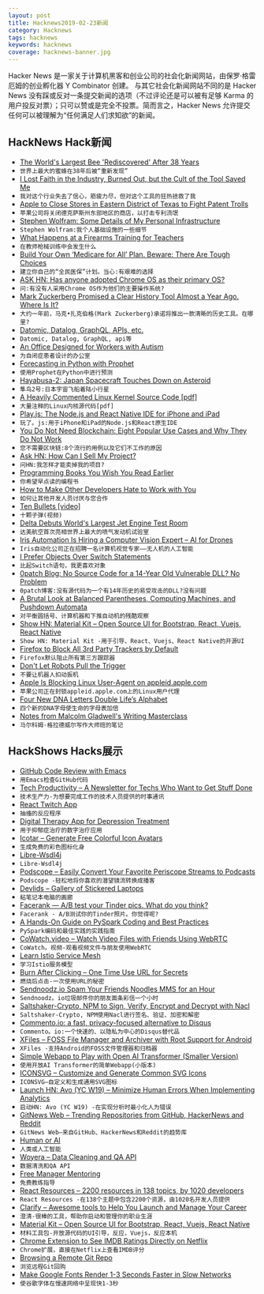 ```yaml
---
layout: post
title: Hacknews2019-02-23新闻
category: Hacknews
tags: hacknews
keywords: hacknews
coverage: hacknews-banner.jpg
---
```


Hacker News 是一家关于计算机黑客和创业公司的社会化新闻网站，由保罗·格雷厄姆的创业孵化器 Y Combinator 创建。
与其它社会化新闻网站不同的是 Hacker News 没有踩或反对一条提交新闻的选项（不过评论还是可以被有足够 Karma 的用户投反对票）；只可以赞或是完全不投票。简而言之，Hacker News 允许提交任何可以被理解为“任何满足人们求知欲”的新闻。

## HackNews Hack新闻


- [The World&#39;s Largest Bee &#39;Rediscovered&#39; After 38 Years](http://www.nhm.ac.uk/discover/news/2019/february/the-worlds-largest-bee-rediscovered-after-38-years.html)
- `世界上最大的蜜蜂在38年后被“重新发现”`
- [I Lost Faith in the Industry, Burned Out, but the Cult of the Tool Saved Me](https://habr.com/en/post/440914/)
- `我对这个行业失去了信心，筋疲力尽，但对这个工具的狂热拯救了我`
- [Apple to Close Stores in Eastern District of Texas to Fight Patent Trolls](https://www.macrumors.com/2019/02/22/apple-closing-stores-in-eastern-district-texas/)
- `苹果公司将关闭德克萨斯州东部地区的商店，以打击专利流氓`
- [Stephen Wolfram: Some Details of My Personal Infrastructure](https://blog.stephenwolfram.com/2019/02/seeking-the-productive-life-some-details-of-my-personal-infrastructure/)
- `Stephen Wolfram:我个人基础设施的一些细节`
- [What Happens at a Firearms Training for Teachers](http://bostonreview.net/politics-education-opportunity/thomas-baxter-teachers-guns)
- `在教师枪械训练中会发生什么`
- [Build Your Own ‘Medicare for All’ Plan. Beware: There Are Tough Choices](https://www.nytimes.com/interactive/2019/02/21/upshot/up-medicareforall.html)
- `建立你自己的“全民医保”计划。当心:有艰难的选择`
- [ASK HN: Has anyone adopted Chrome OS as their primary OS?](item?id=19225793)
- `问:有没有人采用Chrome OS作为他们的主要操作系统?`
- [Mark Zuckerberg Promised a Clear History Tool Almost a Year Ago. Where Is It?](https://www.buzzfeednews.com/article/ryanmac/facebook-privacy-optics-clear-history-zuckerberg)
- `大约一年前，马克•扎克伯格(Mark Zuckerberg)承诺将推出一款清晰的历史工具。在哪里?`
- [Datomic, Datalog, GraphQL, APIs, etc.](http://tank.hyperfiddle.com/:dustingetz!timothy-baldridge-datomic-datalog/)
- `Datomic, Datalog, GraphQL, api等`
- [An Office Designed for Workers with Autism](https://www.nytimes.com/interactive/2019/02/21/magazine/autism-office-design.html)
- `为自闭症患者设计的办公室`
- [Forecasting in Python with Prophet](https://mode.com/example-gallery/forecasting_prophet_python_cookbook/)
- `使用Prophet在Python中进行预测`
- [Hayabusa-2: Japan Spacecraft Touches Down on Asteroid](https://www.bbc.co.uk/news/science-environment-47293317)
- `隼鸟2号:日本宇宙飞船着陆小行星`
- [A Heavily Commented Linux Kernel Source Code [pdf]](http://www.oldlinux.org/download/ECLK-5.0-WithCover.pdf)
- `大量注释的Linux内核源代码[pdf]`
- [Play.js: The Node.js and React Native IDE for iPhone and iPad](https://playdotjs.com/)
- `玩了。js:用于iPhone和iPad的Node.js和React原生IDE`
- [You Do Not Need Blockchain: Eight Popular Use Cases and Why They Do Not Work](https://blog.smartdec.net/you-do-not-need-blockchain-eight-popular-use-cases-and-why-they-do-not-work-f2ecc6cc2129)
- `您不需要区块链:8个流行的用例以及它们不工作的原因`
- [Ask HN: How Can I Sell My Project?](item?id=19224866)
- `问HN:我怎样才能卖掉我的项目?`
- [Programming Books You Wish You Read Earlier](https://zeroequalsfalse.press/posts/programming-books-you-wish-you-read-earlier/)
- `你希望早点读的编程书`
- [How to Make Other Developers Hate to Work with You](https://anaxi.com/blog/2019/02/20/how-to-make-other-developers-hate-to-work-with-you/)
- `如何让其他开发人员讨厌与您合作`
- [Ten Bullets [video]](https://www.youtube.com/watch?v=49p1JVLHUos&amp;t=68s)
- `十颗子弹(视频)`
- [Delta Debuts World&#39;s Largest Jet Engine Test Room](https://edition.cnn.com/travel/article/delta-air-lines-worlds-largest-jet-engine-test-cell/index.html)
- `达美航空首次亮相世界上最大的喷气发动机试验室`
- [Iris Automation Is Hiring a Computer Vision Expert – AI for Drones](http://www.irisonboard.com/careers/)
- `Iris自动化公司正在招聘一名计算机视觉专家——无人机的人工智能`
- [I Prefer Objects Over Switch Statements](https://enmascript.com/articles/2018/10/22/why-I-prefer-objects-over-switch-statements)
- `比起Switch语句，我更喜欢对象`
- [0patch Blog: No Source Code for a 14-Year Old Vulnerable DLL? No Problem](https://blog.0patch.com/2019/02/no-source-code-for-14-year-old.html)
- `0patch博客:没有源代码为一个有14年历史的易受攻击的DLL?没有问题`
- [A Brutal Look at Balanced Parentheses, Computing Machines, and Pushdown Automata](http://raganwald.com/2019/02/14/i-love-programming-and-programmers.html)
- `对平衡圆括号、计算机器和下推自动机的残酷观察`
- [Show HN: Material Kit – Open Source UI for Bootstrap, React, Vuejs, React Native](https://github.com/creativetimofficial/material-kit)
- `Show HN: Material Kit -用于引导、React、Vuejs、React Native的开源UI`
- [Firefox to Block All 3rd Party Trackers by Default](https://twitter.com/jensimmons/status/1098335173089873920)
- `Firefox默认阻止所有第三方跟踪器`
- [Don&#39;t Let Robots Pull the Trigger](https://www.scientificamerican.com/article/dont-let-robots-pull-the-trigger/)
- `不要让机器人扣动扳机`
- [Apple Is Blocking Linux User-Agent on appleid.apple.com](https://fosstodon.org/@alexbuzzbee/101633318704187857)
- `苹果公司正在封锁appleid.apple.com上的Linux用户代理`
- [Four New DNA Letters Double Life’s Alphabet](https://www.nature.com/articles/d41586-019-00650-8)
- `四个新的DNA字母使生命的字母表加倍`
- [Notes from Malcolm Gladwell&#39;s Writing Masterclass](https://taimur.me/posts/notes-from-malcolm-gladwell-s-writing-masterclass-part-1)
- `马尔科姆·格拉德威尔写作大师班的笔记`


## HackShows Hacks展示

- [ GitHub Code Review with Emacs](https://blog.laurentcharignon.com/post/code-review-in-emacs/)
- `用Emacs检查GitHub代码`
- [ Tech Productivity – A Newsletter for Techs Who Want to Get Stuff Done](https://techproductivity.co/)
- `技术生产力-为想要完成工作的技术人员提供的时事通讯`
- [ React Twitch App](https://buralog.github.io/react-twitch-app/)
- `抽搐的反应程序`
- [ Digital Therapy App for Depression Treatment](https://flowneuroscience.com/wp2/app/)
- `用于抑郁症治疗的数字治疗应用`
- [ Icotar – Generate Free Colorful Icon Avatars](https://icotar.com)
- `生成免费的彩色图标化身`
- [ Libre-Wsdl4j](https://github.com/librewsdl4j/libre-wsdl4j)
- `Libre-Wsdl4j`
- [ Podscope – Easily Convert Your Favorite Periscope Streams to Podcasts](https://podscope.beta-neil.com)
- `Podscope -轻松地将你喜欢的潜望镜流转换成播客`
- [ Devlids – Gallery of Stickered Laptops](https://devlids.com)
- `粘笔记本电脑的画廊`
- [ Facerank — A/B test your Tinder pics. What do you think?](https://facerank.app)
- `Facerank - A/B测试你的Tinder照片。你觉得呢?`
- [ A Hands-On Guide on PySpark Coding and Best Practices](https://github.com/ericxiao251/spark-syntax)
- `PySpark编码和最佳实践的实践指南`
- [ CoWatch.video – Watch Video Files with Friends Using WebRTC](https://cowatch.video/?r=hn)
- `CoWatch。视频-观看视频文件与朋友使用WebRTC`
- [ Learn Istio Service Mesh](https://learnistio.com)
- `学习Istio服务模型`
- [ Burn After Clicking – One Time Use URL for Secrets](https://github.com/poblahblahblah/burn-after-clicking/)
- `燃烧后点击-一次使用URL的秘密`
- [ Sendnoodz.io Spam Your Friends Noodles MMS for an Hour](https://sendnoodz.io)
- `Sendnoodz。io垃圾邮件你的朋友面条彩信一个小时`
- [ Saltshaker-Crypto, NPM to Sign, Verify, Encrypt and Decrypt with Nacl](https://www.npmjs.com/package/saltshaker-crypto)
- `Saltshaker-Crypto, NPM使用Nacl进行签名、验证、加密和解密`
- [ Commento.io: a fast, privacy-focused alternative to Disqus](https://commento.io)
- `Commento。io:一个快速的、以隐私为中心的Disqus替代品`
- [ XFiles – FOSS File Manager and Archiver with Root Support for Android](https://github.com/pgp/XFiles)
- `XFiles -支持Android的FOSS文件管理器和归档器`
- [ Simple Webapp to Play with Open AI Transformer (Smaller Version)](https://lm.sprinkleai.com/)
- `使用开放AI Transformer的简单Webapp(小版本)`
- [ ICONSVG – Customize and Generate Common SVG Icons](https://iconsvg.xyz/)
- `ICONSVG—自定义和生成通用SVG图标`
- [Launch HN: Avo (YC W19) – Minimize Human Errors When Implementing Analytics](https://news.ycombinator.com/item?id=19209527)
- `启动HN: Avo (YC W19) -在实现分析时最小化人为错误`
- [ GitNews Web – Trending Repositories from GitHub, HackerNews and Reddit](https://git.news)
- `GitNews Web—来自GitHub、HackerNews和Reddit的趋势库`
- [ Human or AI](https://humanorai.net/)
- `人类或人工智能`
- [ Woyera – Data Cleaning and QA API](http://www.woyera.com)
- `数据清洗和QA API`
- [ Free Manager Mentoring](https://www.freemanagermentors.com/)
- `免费教练指导`
- [ React Resources – 2200 resources in 138 topics, by 1020 developers](https://reactresources.com)
- `React Resources -在138个主题中包含2200个资源，由1020名开发人员提供`
- [ Clarify – Awesome tools to Help You Launch and Manage Your Career](https://www.clarifyhq.com)
- `澄清-很棒的工具，帮助你启动和管理你的职业生涯`
- [ Material Kit – Open Source UI for Bootstrap, React, Vuejs, React Native](https://github.com/creativetimofficial/material-kit)
- `材料工具包-开放源代码的UI引导，反应，Vuejs，反应本机`
- [ Chrome Extension to See IMDB Ratings Directly on Netflix](https://chrome.google.com/webstore/detail/imdb-ratings-on-netflix/ohonjgnjobblbhfeamidafpnbkppbljh)
- `Chrome扩展，直接在Netflix上查看IMDB评分`
- [ Browsing a Remote Git Repo](https://begriffs.com/posts/2019-02-21-browsing-remote-git.html?hn=1)
- `浏览远程Git回购`
- [ Make Google Fonts Render 1-3 Seconds Faster in Slow Networks](https://googlefonts.3perf.com/)
- `使谷歌字体在慢速网络中呈现快1-3秒`


